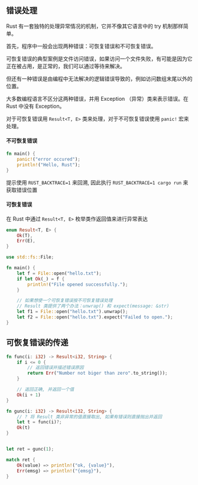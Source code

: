 

## 错误处理

Rust 有一套独特的处理异常情况的机制，它并不像其它语言中的 try 机制那样简单。

首先，程序中一般会出现两种错误：可恢复错误和不可恢复错误。

可恢复错误的典型案例是文件访问错误，如果访问一个文件失败，有可能是因为它正在被占用，是正常的，我们可以通过等待来解决。

但还有一种错误是由编程中无法解决的逻辑错误导致的，例如访问数组末尾以外的位置。

大多数编程语言不区分这两种错误，并用 Exception （异常）类来表示错误。在 Rust 中没有 Exception。

对于可恢复错误用 `Result<T, E>` 类来处理，对于不可恢复错误使用 `panic!` 宏来处理。


#### 不可恢复错误

```rust
fn main() {
    panic!("error occured");
    println!("Hello, Rust");
}
```

提示使用 `RUST_BACKTRACE=1` 来回溯, 因此执行 `RUST_BACKTRACE=1 cargo run` 来获取错误位置

#### 可恢复错误

在 Rust 中通过 `Result<T, E>` 枚举类作返回值来进行异常表达

```rust
enum Result<T, E> {
    Ok(T),
    Err(E),
}
```

```rust
use std::fs::File;

fn main() {
    let f = File::open("hello.txt");
    if let Ok(_) = f {
        println!("File opened successfully.");
    }

    // 如果想使一个可恢复错误按不可恢复错误处理
    // Result 类提供了两个办法：unwrap() 和 expect(message: &str)
    let f1 = File::open("hello.txt").unwrap();
    let f2 = File::open("hello.txt").expect("Failed to open.");
}
```

## 可恢复错误的传递

```rust
fn func(i: i32) -> Result<i32, String> {
    if i <= 0 {
        // 返回错误并描述错误原因
        return Err("Number not biger than zero".to_string());
    }

    // 返回正确, 并返回一个值
    Ok(i + 1)
}

fn gunc(i: i32) -> Result<i32, String> {
    // ? 将 Result 类非异常的值直接取出, 如果有错误则直接抛出并返回
    let t = func(i)?;
    Ok(t)
}


let ret = gunc(1);

match ret {
    Ok(value) => println!("ok, {value}"),
    Err(emsg) => println!("{emsg}"),
}
```